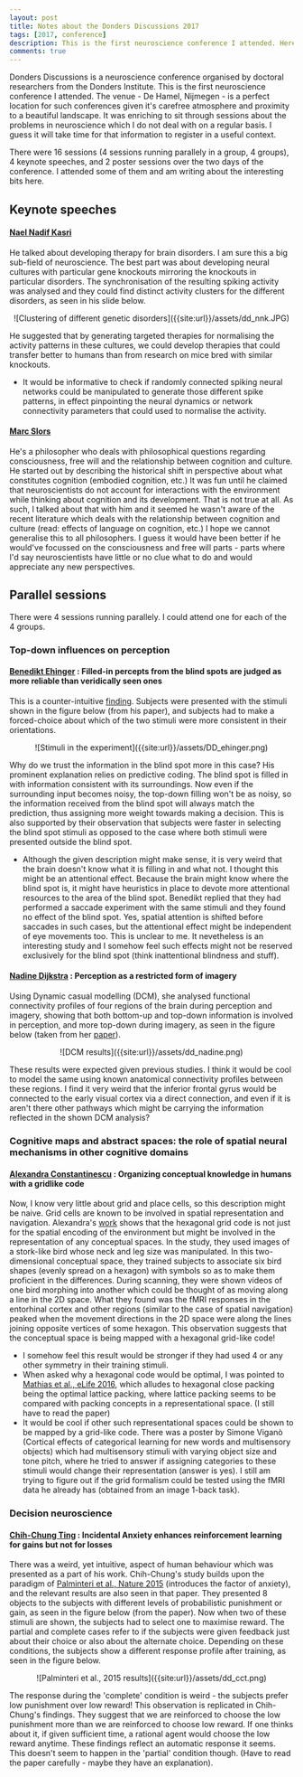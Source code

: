 ```yaml
---
layout: post
title: Notes about the Donders Discussions 2017
tags: [2017, conference]
description: This is the first neuroscience conference I attended. Here are my notes about the interesting developments I observed.
comments: true
---
```


Donders Discussions is a neuroscience conference organised by doctoral researchers from the Donders Institute. This is the first neuroscience conference I attended. The venue - De Hamel, Nijmegen - is a perfect location for such conferences given it's carefree atmosphere and proximity to a beautiful landscape. It was enriching to sit through sessions about the problems in neuroscience which I do not deal with on a regular basis. I guess it will take time for that information to register in a useful context.

There were 16 sessions (4 sessions running parallely in a group, 4 groups), 4 keynote speeches, and 2 poster sessions over the two days of the conference. I attended some of them and am writing about the interesting bits here.

## Keynote speeches

#### [Nael Nadif Kasri][nnk]

He talked about developing therapy for brain disorders. I am sure this a big sub-field of neuroscience. The best part was about developing neural cultures with particular gene knockouts mirroring the knockouts in particular disorders. The synchronisation of the resulting spiking activity was analysed and they could find distinct activity clusters for the different disorders, as seen in his slide below.

<center>![Clustering of different genetic disorders]({{site:url}}/assets/dd_nnk.JPG)</center>

He suggested that by generating targeted therapies for normalising the activity patterns in these cultures, we could develop therapies that could transfer better to humans than from research on mice bred with similar knockouts. 

- It would be informative to check if randomly connected spiking neural networks could be manipulated to generate those different spike patterns, in effect pinpointing the neural dynamics or network connectivity parameters that could used to normalise the activity.

#### [Marc Slors][ms]

He's a philosopher who deals with philosophical questions regarding consciousness, free will and the relationship between cognition and culture. He started out by describing the historical shift in perspective about what constitutes cognition (embodied cognition, etc.) It was fun until he claimed that neuroscientists do not account for interactions with the environment while thinking about cognition and its development. That is not true at all. As such, I talked about that with him and it seemed he wasn't aware of the recent literature which deals with the relationship between cognition and culture (read: effects of language on cognition, etc.) I hope we cannot generalise this to all philosophers. I guess it would have been better if he would've focussed on the consciousness and free will parts - parts where I'd say neuroscientists have little or no clue what to do and would appreciate any new perspectives. 

## Parallel sessions

There were 4 sessions running parallely. I could attend one for each of the 4 groups.

### Top-down influences on perception

#### [Benedikt Ehinger][be] : Filled-in percepts from the blind spots are judged as more reliable than veridically seen ones

This is a counter-intuitive [finding][ehinger-17]. Subjects were presented with the stimuli shown in the figure below (from his paper), and subjects had to make a forced-choice about which of the two stimuli were more consistent in their orientations.

<center>![Stimuli in the experiment]({{site:url}}/assets/DD_ehinger.png)</center>

Why do we trust the information in the blind spot more in this case? His prominent explanation relies on predictive coding. The blind spot is filled in with information consistent with its surroundings. Now even if the surrounding input becomes noisy, the top-down filling won't be as noisy, so the information received from the blind spot will always match the prediction, thus assigning more weight towards making a decision. This is also supported by their observation that subjects were faster in selecting the blind spot stimuli as opposed to the case where both stimuli were presented outside the blind spot. 

- Although the given description might make sense, it is very weird that the brain doesn't know what it is filling in and what not. I thought this might be an attentional effect. Because the brain might know where the blind spot is, it might have heuristics in place to devote more attentional resources to the area of the blind spot. Benedikt replied that they had performed a saccade experiment with the same stimuli and they found no effect of the blind spot. Yes, spatial attention is shifted before saccades in such cases, but the attentional effect might be independent of eye movements too. This is unclear to me. It nevetheless is an interesting study and I somehow feel such effects might not be reserved exclusively for the blind spot (think inattentional blindness and stuff).

#### [Nadine Dijkstra][nd] : Perception as a restricted form of imagery

Using Dynamic casual modelling (DCM), she analysed functional connectivity profiles of four regions of the brain during perception and imagery, showing that both bottom-up and top-down information is involved in perception, and more top-down during imagery, as seen in the figure below (taken from her [paper][nadine-17]).

<center>![DCM results]({{site:url}}/assets/dd_nadine.png)</center>

These results were expected given previous studies. I think it would be cool to model the same using known anatomical connectivity profiles between these regions. I find it very weird that the inferior frontal gyrus would be connected to the early visual cortex via a direct connection, and even if it is aren't there other pathways which might be carrying the information reflected in the shown DCM analysis?

### Cognitive maps and abstract spaces: the role of spatial neural mechanisms in other cognitive domains

#### [Alexandra Constantinescu][ac] : Organizing conceptual knowledge in humans with a gridlike code

Now, I know very little about grid and place cells, so this description might be naive. Grid cells are known to be involved in spatial representation and navigation. Alexandra's [work][alexa-16] shows that the hexagonal grid code is not just for the spatial encoding of the environment but might be involved in the representation of any conceptual spaces. In the study, they used images of a stork-like bird whose neck and leg size was manipulated. In this two-dimensional conceptual space, they trained subjects to associate six bird shapes (evenly spread on a hexagon) with symbols so as to make them proficient in the differences. During scanning, they were shown videos of one bird morphing into another which could be thought of as moving along a line in the 2D space. What they found was the fMRI responses in the entorhinal cortex and other regions (similar to the case of spatial navigation) peaked when the movement directions in the 2D space were along the lines joining opposite vertices of some hexagon. This observation suggests that the conceptual space is being mapped with a hexagonal grid-like code! 

- I somehow feel this result would be stronger if they had used 4 or any other symmetry in their training stimuli.
- When asked why a hexagonal code would be optimal, I was pointed to [Mathias et al., eLife 2016][alexa-16-1], which alludes to hexagonal close packing being the optimal lattice packing, where lattice packing seems to be compared with packing concepts in a representational space. (I still have to read the paper)
- It would be cool if other such representational spaces could be shown to be mapped by a grid-like code. There was a poster by Simone Viganò (Cortical effects of categorical learning for new words and multisensory objects) which had multisensory stimuli with varying object size and tone pitch, where he tried to answer if assigning categories to these stimuli would change their representation (answer is yes). I still am trying to figure out if the grid formalism could be tested using the fMRI data he already has (obtained from an image 1-back task).

### Decision neuroscience

#### [Chih-Chung Ting][cct] : Incidental Anxiety enhances reinforcement learning for gains but not for losses

There was a weird, yet intuitive, aspect of human behaviour which was presented as a part of his work. Chih-Chung's study builds upon the paradigm of [Palminteri et al., Nature 2015][cct-17-1] (introduces the factor of anxiety), and the relevant results are also seen in that paper. They presented 8 objects to the subjects with different levels of probabilistic punishment or gain, as seen in the figure below (from the paper). Now when two of these stimuli are shown, the subjects had to select one to maximise reward. The partial and complete cases refer to if the subjects were given feedback just about their choice or also about the alternate choice. Depending on these conditions, the subjects show a different response profile after training, as seen in the figure below.

<center>![Palminteri et al., 2015 results]({{site:url}}/assets/dd_cct.png)</center>

The response during the 'complete' condition is weird - the subjects prefer low punishment over low reward! This observation is replicated in Chih-Chung's findings. They suggest that we are reinforced to choose the low punishment more than we are reinforced to choose low reward. If one thinks about it, if given sufficient time, a rational agent would choose the low reward anytime. These findings reflect an automatic response it seems. This doesn't seem to happen in the 'partial' condition though. (Have to read the paper carefully - maybe they have an explanation).



[nnk]: https://scholar.google.nl/citations?user=Z3UgRXsAAAAJ&hl=en&oi=sra
[be]: https://scholar.google.nl/citations?user=VKDX28YAAAAJ&hl=en&oi=ao
[nd]: https://scholar.google.nl/citations?user=jSooh8YAAAAJ&hl=en&oi=ao
[ms]: http://www.ru.nl/english/people/slors-m/
[ac]: https://www.semanticscholar.org/author/Alexandra-O-Constantinescu/5382823
[cct]: https://www.researchgate.net/profile/Chih_Chung_Ting
[ehinger-17]: https://doi.org/10.7554/eLife.21761.001
[nadine-17]: https://dx.doi.org/10.1038%2Fs41598-017-05888-8
[alexa-16]: https://doi.org/10.1126/science.aaf0941
[alexa-16-1]: https://doi.org/10.7554/eLife.05979.001
[cct-17-1]: https://doi.org/10.1038/ncomms9096


